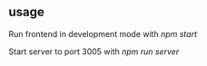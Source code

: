 ## usage

Run frontend in development mode with _npm start_

Start server to port 3005 with _npm run server_
